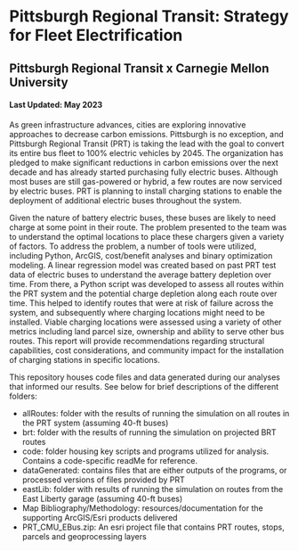 # Pittsburgh Regional Transit: Strategy for Fleet Electrification
## Pittsburgh Regional Transit x Carnegie Mellon University
#### Last Updated: May 2023

As green infrastructure advances, cities are exploring innovative approaches to decrease carbon emissions. Pittsburgh is no exception, and Pittsburgh Regional Transit (PRT) is taking the lead with the goal to convert its entire bus fleet to 100% electric vehicles by 2045. The organization has pledged to make significant reductions in carbon emissions over the next decade and has already started purchasing fully electric buses. Although most buses are still gas-powered or hybrid, a few routes are now serviced by electric buses. PRT is planning to install charging stations to enable the deployment of additional electric buses throughout the system. 

Given the nature of battery electric buses, these buses are likely to need charge at some point in their route. The problem presented to the team was to understand the optimal locations to place these chargers given a variety of factors. To address the problem, a number of tools were utilized, including Python, ArcGIS, cost/benefit analyses and binary optimization modeling. A linear regression model was created based on past PRT test data of electric buses to understand the average battery depletion over time. From there, a Python script was developed to assess all routes within the PRT system and the potential charge depletion along each route over time. This helped to identify routes that were at risk of failure across the system, and subsequently where charging locations might need to be installed. Viable charging locations were assessed using a variety of other metrics including land parcel size, ownership and ability to serve other bus routes. This report will provide recommendations regarding structural capabilities, cost considerations, and community impact for the installation of charging stations in specific locations. 

This repository houses code files and data generated during our analyses that informed our results. See below for brief descriptions of the different folders: 
* allRoutes: folder with the results of running the simulation on all routes in the PRT system (assuming 40-ft buses) 
* brt: folder with the results of running the simulation on projected BRT routes
* code: folder housing key scripts and programs utilized for analysis. Contains a code-specific readMe for reference. 
* dataGenerated: contains files that are either outputs of the programs, or processed versions of files provided by PRT 
* eastLib: folder with results of running the simulation on routes from the East Liberty garage (assuming 40-ft buses)
* Map Bibliography/Methodology: resources/documentation for the supporting ArcGIS/Esri products delivered
* PRT_CMU_EBus.zip: An esri project file that contains PRT routes, stops, parcels and geoprocessing layers

